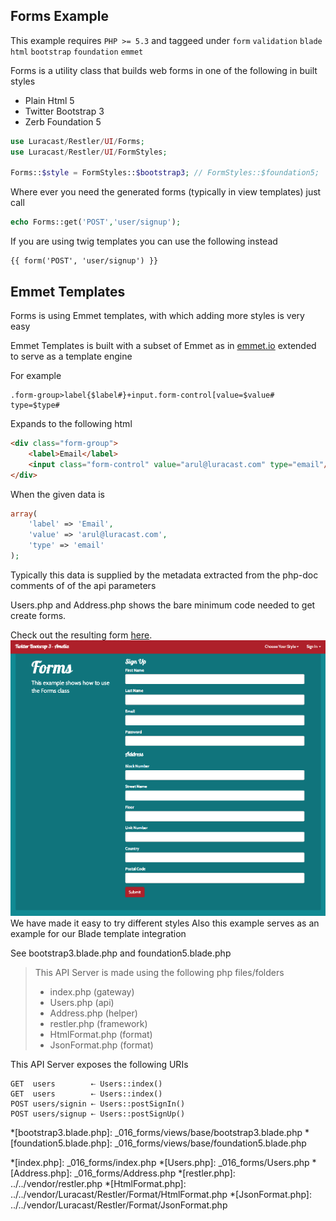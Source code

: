 ## Forms Example 

 This example requires `PHP >= 5.3` and taggeed under `form` `validation` `blade` `html` `bootstrap` `foundation` `emmet`


Forms is a utility class that builds web forms in one of the following in built styles

  - Plain Html 5
  - Twitter Bootstrap 3
  - Zerb Foundation 5

```php
use Luracast/Restler/UI/Forms;
use Luracast/Restler/UI/FormStyles;

Forms::$style = FormStyles::$bootstrap3; // FormStyles::$foundation5;
```

Where ever you need the generated forms (typically in view templates) just call

```php
echo Forms::get('POST','user/signup');
```

If you are using twig templates you can use the following instead

    {{ form('POST', 'user/signup') }}

## Emmet Templates

Forms is using Emmet templates, with which adding more styles is very easy

Emmet Templates is built with a subset of Emmet as in [emmet.io](http://emmet.io/) extended to serve as a
template engine

For example

    .form-group>label{$label#}+input.form-control[value=$value# type=$type#

Expands to the following html

```html
<div class="form-group">
    <label>Email</label>
    <input class="form-control" value="arul@luracast.com" type="email"/>
</div>
```

When the given data is
```php
array(
    'label' => 'Email',
    'value' => 'arul@luracast.com',
    'type' => 'email'
);
```
Typically this data is supplied by the metadata extracted from the php-doc comments of of the api parameters

Users.php and Address.php shows the bare minimum code needed to get create forms.

Check out the resulting form [here](users.html).
[![Forms](../resources/Form.gif)](users.html)
We have made it easy to try different styles
Also this example serves as an example for our Blade template integration

See bootstrap3.blade.php and foundation5.blade.php

> This API Server is made using the following php files/folders
> 
> * index.php      (gateway)
> * Users.php      (api)
> * Address.php      (helper)
> * restler.php      (framework)
> * HtmlFormat.php      (format)
> * JsonFormat.php      (format)

This API Server exposes the following URIs

    GET  users        ⇠ Users::index()
    GET  users        ⇠ Users::index()
    POST users/signin ⇠ Users::postSignIn()
    POST users/signup ⇠ Users::postSignUp()


*[bootstrap3.blade.php]: _016_forms/views/base/bootstrap3.blade.php
*[foundation5.blade.php]: _016_forms/views/base/foundation5.blade.php





*[index.php]: _016_forms/index.php
*[Users.php]: _016_forms/Users.php
*[Address.php]: _016_forms/Address.php
*[restler.php]: ../../vendor/restler.php
*[HtmlFormat.php]: ../../vendor/Luracast/Restler/Format/HtmlFormat.php
*[JsonFormat.php]: ../../vendor/Luracast/Restler/Format/JsonFormat.php

